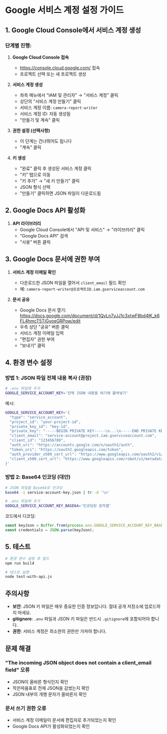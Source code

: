 # Google 서비스 계정 설정 가이드

## 1. Google Cloud Console에서 서비스 계정 생성

### 단계별 진행:

1. **Google Cloud Console 접속**
   - https://console.cloud.google.com/ 접속
   - 프로젝트 선택 또는 새 프로젝트 생성

2. **서비스 계정 생성**
   - 좌측 메뉴에서 "IAM 및 관리자" → "서비스 계정" 클릭
   - 상단의 "서비스 계정 만들기" 클릭
   - 서비스 계정 이름: `camera-report-writer`
   - 서비스 계정 ID: 자동 생성됨
   - "만들기 및 계속" 클릭

3. **권한 설정 (선택사항)**
   - 이 단계는 건너뛰어도 됩니다
   - "계속" 클릭

4. **키 생성**
   - "완료" 클릭 후 생성된 서비스 계정 클릭
   - "키" 탭으로 이동
   - "키 추가" → "새 키 만들기" 클릭
   - JSON 형식 선택
   - "만들기" 클릭하면 JSON 파일이 다운로드됨

## 2. Google Docs API 활성화

1. **API 라이브러리**
   - Google Cloud Console에서 "API 및 서비스" → "라이브러리" 클릭
   - "Google Docs API" 검색
   - "사용" 버튼 클릭

## 3. Google Docs 문서에 권한 부여

1. **서비스 계정 이메일 확인**
   - 다운로드한 JSON 파일을 열어서 `client_email` 필드 확인
   - 예: `camera-report-writer@프로젝트ID.iam.gserviceaccount.com`

2. **문서 공유**
   - Google Docs 문서 열기: https://docs.google.com/document/d/1QvLn7yJJ1c3xtwF8bd4lK_k6FL4hmcT5TiGvoeGRPow/edit
   - 우측 상단 "공유" 버튼 클릭
   - 서비스 계정 이메일 입력
   - "편집자" 권한 부여
   - "보내기" 클릭

## 4. 환경 변수 설정

### 방법 1: JSON 파일 전체 내용 복사 (권장)

```bash
# .env 파일에 추가
GOOGLE_SERVICE_ACCOUNT_KEY='전체 JSON 내용을 여기에 붙여넣기'
```

예시:
```bash
GOOGLE_SERVICE_ACCOUNT_KEY='{
  "type": "service_account",
  "project_id": "your-project-id",
  "private_key_id": "key-id",
  "private_key": "-----BEGIN PRIVATE KEY-----\n...\n-----END PRIVATE KEY-----\n",
  "client_email": "service-account@project.iam.gserviceaccount.com",
  "client_id": "123456789",
  "auth_uri": "https://accounts.google.com/o/oauth2/auth",
  "token_uri": "https://oauth2.googleapis.com/token",
  "auth_provider_x509_cert_url": "https://www.googleapis.com/oauth2/v1/certs",
  "client_x509_cert_url": "https://www.googleapis.com/robot/v1/metadata/x509/..."
}'
```

### 방법 2: Base64 인코딩 (대안)

```bash
# JSON 파일을 Base64로 인코딩
base64 -i service-account-key.json | tr -d '\n'

# .env 파일에 추가
GOOGLE_SERVICE_ACCOUNT_KEY_BASE64='인코딩된 문자열'
```

코드에서 디코딩:
```javascript
const keyJson = Buffer.from(process.env.GOOGLE_SERVICE_ACCOUNT_KEY_BASE64, 'base64').toString();
const credentials = JSON.parse(keyJson);
```

## 5. 테스트

```bash
# 환경 변수 설정 후 빌드
npm run build

# 테스트 실행
node test-with-api.js
```

## 주의사항

- **보안**: JSON 키 파일은 매우 중요한 인증 정보입니다. 절대 공개 저장소에 업로드하지 마세요.
- **gitignore**: `.env` 파일과 JSON 키 파일은 반드시 `.gitignore`에 포함되어야 합니다.
- **권한**: 서비스 계정은 최소한의 권한만 가져야 합니다.

## 문제 해결

### "The incoming JSON object does not contain a client_email field" 오류
- JSON이 올바른 형식인지 확인
- 작은따옴표로 전체 JSON을 감쌌는지 확인
- JSON 내부의 개행 문자가 올바른지 확인

### 문서 쓰기 권한 오류
- 서비스 계정 이메일이 문서에 편집자로 추가되었는지 확인
- Google Docs API가 활성화되었는지 확인